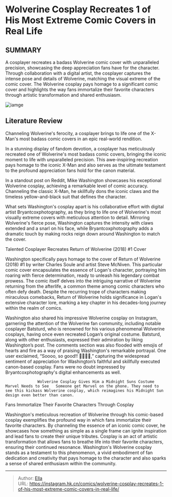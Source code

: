 # Wolverine Cosplay Recreates 1 of His Most Extreme Comic Covers in Real Life


## SUMMARY 



  A cosplayer recreates a badass Wolverine comic cover with unparalleled precision, showcasing the deep appreciation fans have for the character.   Through collaboration with a digital artist, the cosplayer captures the intense pose and details of Wolverine, matching the visual extreme of the comic cover.   The Wolverine cosplay pays homage to a significant comic cover and highlights the way fans immortalize their favorite characters through artistic transformation and shared enthusiasm.  

![iamge](https://static1.srcdn.com/wordpress/wp-content/uploads/2023/12/10-apocalypse-impacts-2.jpg)

## Literature Review

Channeling Wolverine&#39;s ferocity, a cosplayer brings to life one of the X-Man&#39;s most badass comic covers in an epic real-world rendition.




In a stunning display of fandom devotion, a cosplayer has meticulously recreated one of Wolverine&#39;s most badass comic covers, bringing the iconic moment to life with unparalleled precision. This awe-inspiring recreation pays homage to the iconic X-Man and also serves as the ultimate testament to the profound appreciation fans hold for the canon material.




In a standout post on Reddit, Mike Washington showcases his exceptional Wolverine cosplay, achieving a remarkable level of comic accuracy. Channeling the classic X-Man, he skillfully dons the iconic claws and the timeless yellow-and-black suit that defines the character.


 

What sets Washington&#39;s cosplay apart is his collaborative effort with digital artist Bryantcoxphotography, as they bring to life one of Wolverine&#39;s most visually extreme covers with meticulous attention to detail. Mirroring Wolverine&#39;s fierce pose, Washington captures the intensity with claws extended and a snarl on his face, while Bryantcoxphotography adds a dramatic touch by making rocks reign down around Washington to match the cover.


 Talented Cosplayer Recreates Return of Wolverine (2018) #1 Cover 


          




Washington specifically pays homage to the cover of Return of Wolverine (2018) #1 by writer Charles Soule and artist Steve McNiven. This particular comic cover encapsulates the essence of Logan&#39;s character, portraying him roaring with fierce determination, ready to unleash his legendary combat prowess. The comic itself delves into the intriguing narrative of Wolverine returning from the afterlife, a common theme among comic characters who often defy death. Despite the recurring trope of characters making miraculous comebacks, Return of Wolverine holds significance in Logan&#39;s extensive character lore, marking a key chapter in his decades-long journey within the realm of comics.

Washington also shared his impressive Wolverine cosplay on Instagram, garnering the attention of the Wolverine fan community, including notable cosplayer Batsturd, who is renowned for his various phenomenal Wolverine cosplays, having once even recreated Logan’s original costume. Batsturd, along with other enthusiasts, expressed their admiration by liking Washington’s post. The comments section was also flooded with emojis of hearts and fire as a way of praising Washington&#39;s remarkable portrayal. One user exclaimed, “Soooo, so good!! 👏🏻👏🏻,” capturing the widespread sentiment of appreciation for Washington’s faithful and skillfully executed canon-based cosplay. Fans were no doubt impressed by Bryantcoxphotography&#39;s digital enhancements as well.




                  Wolverine Cosplay Gives Him a Midnight Suns Costume Marvel Needs to See   Someone get Marvel on the phone. They need to see this kickass Wolverine cosplay, which reimagines his Midnight Sun design even better than canon.   



 Fans Immortalize Their Favorite Characters Through Cosplay 

 

Washington&#39;s meticulous recreation of Wolverine through his comic-based cosplay exemplifies the profound way in which fans immortalize their favorite characters. By channeling the essence of an iconic comic cover, he showcases how something as simple as a single frame can ignite inspiration and lead fans to create their unique tributes. Cosplay is an act of artistic transformation that allows fans to breathe life into their favorite characters, ensuring their continued resonance. Washington&#39;s Wolverine cosplay stands as a testament to this phenomenon, a vivid embodiment of fan dedication and creativity that pays homage to the character and also sparks a sense of shared enthusiasm within the community.






---

> Author: [Ella](https://instagram.hk.cn/)  
> URL: https://instagram.hk.cn/comics/wolverine-cosplay-recreates-1-of-his-most-extreme-comic-covers-in-real-life/  

